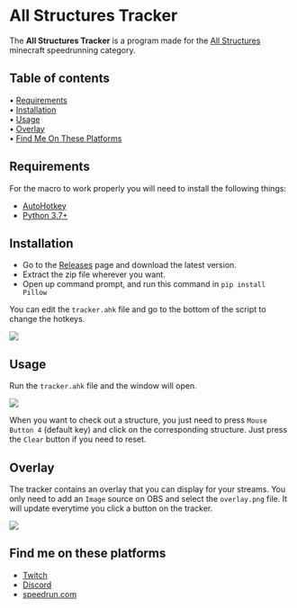 # All Structures Tracker

The **All Structures Tracker** is a program made for the [All Structures](https://speedrun.com/mc_juice#All_Structures) minecraft speedrunning category.

## Table of contents

<p>
  • <a href="#requirements">Requirements</a></br>
  • <a href="#installation">Installation</a></br>
  • <a href="#usage">Usage</a></br>
  • <a href="#overlay">Overlay</a></br>
  • <a href="#find-me-on-these-platforms">Find Me On These Platforms</a>
</p>

## Requirements

For the macro to work properly you will need to install the following things:

- [AutoHotkey](https://www.autohotkey.com/)
- [Python 3.7+](https://www.python.org/downloads/)

## Installation

- Go to the [Releases](https://github.com/Avocat727/AllStructuresTracker/releases) page and download the latest version.
- Extract the zip file wherever you want.
- Open up command prompt, and run this command in `pip install Pillow`

You can edit the `tracker.ahk` file and go to the bottom of the script to change the hotkeys.
<p>
    <img src="https://imgur.com/BKxOJPQ.png">
</p>

## Usage

Run the `tracker.ahk` file and the window will open.
<p>
    <img src="https://imgur.com/nYOaR1N.png">
</p>

When you want to check out a structure, you just need to press `Mouse Button 4` (default key) and click on the corresponding structure. Just press the `Clear` button if you need to reset.

## Overlay

The tracker contains an overlay that you can display for your streams. You only need to add an `Image` source on OBS and select the `overlay.png` file. It will update everytime you click a button on the tracker.
<p>
    <img src="https://imgur.com/oN6wagk.png">
</p>

## Find me on these platforms

- [Twitch](https://twitch.tv/avocat_t/)
- [Discord](https://discord.gg/MS9AqMXTbG)
- [speedrun.com](https://speedrun.com/Avocat)
